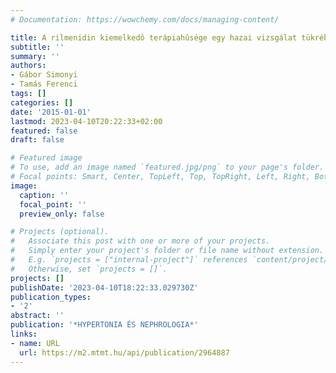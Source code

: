 ```yaml
---
# Documentation: https://wowchemy.com/docs/managing-content/

title: A rilmenidin kiemelkedô terápiahûsége egy hazai vizsgálat tükrében
subtitle: ''
summary: ''
authors:
- Gábor Simonyi
- Tamás Ferenci
tags: []
categories: []
date: '2015-01-01'
lastmod: 2023-04-10T20:22:33+02:00
featured: false
draft: false

# Featured image
# To use, add an image named `featured.jpg/png` to your page's folder.
# Focal points: Smart, Center, TopLeft, Top, TopRight, Left, Right, BottomLeft, Bottom, BottomRight.
image:
  caption: ''
  focal_point: ''
  preview_only: false

# Projects (optional).
#   Associate this post with one or more of your projects.
#   Simply enter your project's folder or file name without extension.
#   E.g. `projects = ["internal-project"]` references `content/project/deep-learning/index.md`.
#   Otherwise, set `projects = []`.
projects: []
publishDate: '2023-04-10T18:22:33.029730Z'
publication_types:
- '2'
abstract: ''
publication: '*HYPERTONIA ÉS NEPHROLOGIA*'
links:
- name: URL
  url: https://m2.mtmt.hu/api/publication/2964887
---
```


